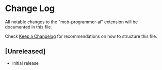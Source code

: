 # Change Log

All notable changes to the "mob-programmer-ai" extension will be documented in this file.

Check [Keep a Changelog](http://keepachangelog.com/) for recommendations on how to structure this file.

## [Unreleased]

- Initial release